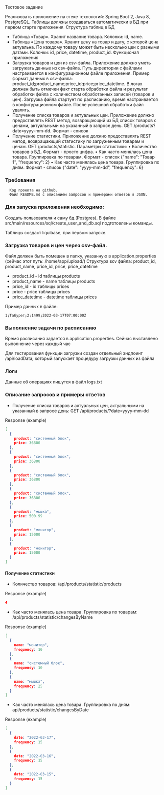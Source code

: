 Тестовое задание

Реализовать приложение на стеке технологий: Spring Boot 2, Java 8, PostgreSQL.
Таблицы должны создаваться автоматически в БД при первом старте приложения.
Структура таблиц в БД

* Таблица «Товар». Хранит название товара. Колонки: id, name. 
* Таблица «Цена товара». Хранит цену на товар и дату, с которой цена актуальна. По каждому товару может быть несколько цен с разными датами. Колонки: id, price, datetime, product_id.
      Функционал приложения 
* Загрузка товаров и цен из csv-файла. Приложение должно уметь загружать данные из csv-файла. Путь директории с файлами настраивается в конфигурационном файле приложения. Пример формат данных в csv-файла: product_id;product_name;price_id;price;price_datetime.
      В логах должен быть отмечен факт старта обработки файла и результат обработки файла с количеством обработанных записей (товаров и цен). Загрузка файла стартует по расписанию, время настраивается в конфигурационном файле. После успешной обработки файл удалить. 
* Получение списка товаров и актуальных цен. Приложение должно предоставлять REST метод, возвращающий из БД список товаров с ценами, актуальными на указанный в запросе день. GET /products?date=yyyy-mm-dd.  Формат - список 
* Получение статистики. Приложение должно предоставлять REST метод, возвращающий статистику по загруженным товарам и ценам. GET /products/statistic. Параметры статистики:
      •	Количество товаров в БД. Формат - просто цифра.
      •	Как часто менялась цена товара. Группировка по товарам. Формат - список
      {"name": "Товар 1", "frequency": 2}
      •	Как часто менялась цена товара. Группировка по дням. Формат - список
      {"date": "yyyy-mm-dd", "frequency": 6}

### Требования
      Код проекта на github.
      Файл README.md с описанием запросов и примерами ответов в JSON.


### Для запуска приложения необходимо:

Создать пользователя и саму бд (Postgres). В файле src/main/resources/sql/create_user_and_db.sql подготовлены команды.

Таблицы создаст liquibase, при первом запуске.

### Загрузка товаров и цен через csv-файл.

Файл должен быть помещен в папку, указанную в application.properties (сейчас этот путь: /home/app/upload/)
Структура scv файла:
product_id, product_name, price_id, price, price_datetime

* product_id - id таблицы products
* product_name - name таблицы products
* price_id - id таблицы prices
* price - price таблицы prices
* price_datetime - datetime таблицы prices

Пример данных в файле:

`1;Табурет;2;1499;2022-03-17T07:00:00Z`

### Выполнение задачи по расписанию

Время расписания задается в application.properties. Сейчас выставлено выполнение через каждый час

Для тестирования функции загрузки создан отдельный эндпоинт /api/loadData, который запускает процедуру загрузки данных из файла
### Логи

Данные об операциях пишутся в файл logs.txt

### Описание запросов и примеры ответов

* Получение списка товаров и актуальных цен, актуальными на указанный в запросе день:
  GET /api/products/?date=yyyy-mm-dd

Response (example)

```json
[
  {
    product: "системный блок",
    price: 36800
  },
  {
    product: "системный блок",
    price: 36800
  },
  {
    product: "системный блок",
    price: 36800
  },
  {
    product: "системный блок",
    price: 36800
  },
  {
    product: "мышка",
    price: 500.99
  },
  {
    product: "монитор",
    price: 15000
  },
  {
    product: "монитор",
    price: 15000
  }
]
```

#### Получение статистики

* Количество товаров: /api/products/statistic/products

Response (example)

```json
4
```

* Как часто менялась цена товара. Группировка по товарам: /api/products/statistic/changesByName

Response (example)

```json
[
  {
    name: "монитор",
    frequency: 10
  },
  {
    name: "системный блок",
    frequency: 10
  },
  {
    name: "мышка",
    frequency: 25
  }
]
```

* Как часто менялась цена товара. Группировка по дням: api/products/statistic/changesByDate

Response (example)

```json
[
  {
    date: "2022-03-17",
    frequency: 15
  },
  {
    date: "2022-03-16",
    frequency: 15
  },
  {
    date: "2022-03-15",
    frequency: 15
  }
]
```




